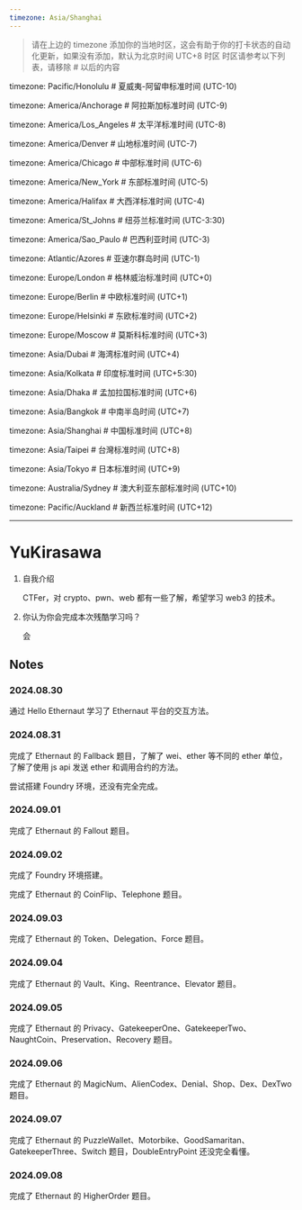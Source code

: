 ```yaml
---
timezone: Asia/Shanghai
---
```


> 请在上边的 timezone 添加你的当地时区，这会有助于你的打卡状态的自动化更新，如果没有添加，默认为北京时间 UTC+8 时区
> 时区请参考以下列表，请移除 # 以后的内容

timezone: Pacific/Honolulu # 夏威夷-阿留申标准时间 (UTC-10)

timezone: America/Anchorage # 阿拉斯加标准时间 (UTC-9)

timezone: America/Los_Angeles # 太平洋标准时间 (UTC-8)

timezone: America/Denver # 山地标准时间 (UTC-7)

timezone: America/Chicago # 中部标准时间 (UTC-6)

timezone: America/New_York # 东部标准时间 (UTC-5)

timezone: America/Halifax # 大西洋标准时间 (UTC-4)

timezone: America/St_Johns # 纽芬兰标准时间 (UTC-3:30)

timezone: America/Sao_Paulo # 巴西利亚时间 (UTC-3)

timezone: Atlantic/Azores # 亚速尔群岛时间 (UTC-1)

timezone: Europe/London # 格林威治标准时间 (UTC+0)

timezone: Europe/Berlin # 中欧标准时间 (UTC+1)

timezone: Europe/Helsinki # 东欧标准时间 (UTC+2)

timezone: Europe/Moscow # 莫斯科标准时间 (UTC+3)

timezone: Asia/Dubai # 海湾标准时间 (UTC+4)

timezone: Asia/Kolkata # 印度标准时间 (UTC+5:30)

timezone: Asia/Dhaka # 孟加拉国标准时间 (UTC+6)

timezone: Asia/Bangkok # 中南半岛时间 (UTC+7)

timezone: Asia/Shanghai # 中国标准时间 (UTC+8)

timezone: Asia/Taipei # 台灣标准时间 (UTC+8)

timezone: Asia/Tokyo # 日本标准时间 (UTC+9)

timezone: Australia/Sydney # 澳大利亚东部标准时间 (UTC+10)

timezone: Pacific/Auckland # 新西兰标准时间 (UTC+12)

---

# YuKirasawa

1. 自我介绍

   CTFer，对 crypto、pwn、web 都有一些了解，希望学习 web3 的技术。

2. 你认为你会完成本次残酷学习吗？

   会

## Notes

<!-- Content_START -->

### 2024.08.30

通过 Hello Ethernaut 学习了 Ethernaut 平台的交互方法。

### 2024.08.31

完成了 Ethernaut 的 Fallback 题目，了解了 wei、ether 等不同的 ether 单位，了解了使用 js api 发送 ether 和调用合约的方法。

尝试搭建 Foundry 环境，还没有完全完成。

### 2024.09.01

完成了 Ethernaut 的 Fallout 题目。

### 2024.09.02

完成了 Foundry 环境搭建。

完成了 Ethernaut 的 CoinFlip、Telephone 题目。

### 2024.09.03

完成了 Ethernaut 的 Token、Delegation、Force 题目。

### 2024.09.04

完成了 Ethernaut 的 Vault、King、Reentrance、Elevator 题目。

### 2024.09.05

完成了 Ethernaut 的 Privacy、GatekeeperOne、GatekeeperTwo、NaughtCoin、Preservation、Recovery 题目。

### 2024.09.06

完成了 Ethernaut 的 MagicNum、AlienCodex、Denial、Shop、Dex、DexTwo 题目。

### 2024.09.07

完成了 Ethernaut 的 PuzzleWallet、Motorbike、GoodSamaritan、GatekeeperThree、Switch 题目，DoubleEntryPoint 还没完全看懂。

### 2024.09.08

完成了 Ethernaut 的 HigherOrder 题目。

<!-- Content_END -->
